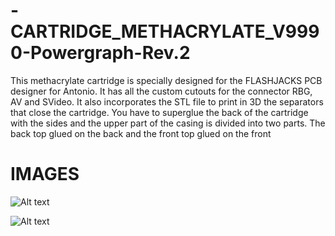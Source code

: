 # -CARTRIDGE_METHACRYLATE_V9990-Powergraph-Rev.2

This methacrylate cartridge is specially designed for the FLASHJACKS PCB designer for Antonio. It has all the custom cutouts for the connector RBG, AV and SVideo. It also incorporates the STL file to print in 3D the separators that close the cartridge. You have to superglue the back of the cartridge with the sides and the upper part of the casing is divided into two parts. The back top glued on the back and the front top glued on the front

# IMAGES

![Alt text](https://github.com/capsule5000/CARTRIDGE_METHACRYLATE_V9990-Powergraph-Rev.2/blob/main/Images/front_V9990.png)

![Alt text](https://github.com/capsule5000/CARTRIDGE_METHACRYLATE_V9990-Powergraph-Rev.2/blob/main/Images/rear_V9990.png)
